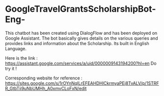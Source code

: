 # GoogleTravelGrantsScholarshipBot-Eng-

This chatbot has been created using DialogFlow and has been deployed on Google Assistant. The bot basically gives details on the various queries and provides links and information about the Scholarship. Its built in English Language.

Here is the link : https://assistant.google.com/services/a/uid/0000009143194200?hl=en
Do try it !

Corresponding website for reference : https://sites.google.com/s/1rOYnNqILrEFEAHDHlCkrmyaPEj8TvALV/p/1STRFR_GtbTii9uNbUMHh_A0xmvCLoFxN/edit
